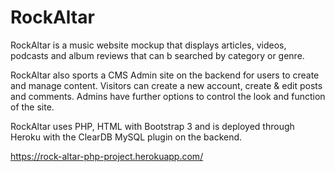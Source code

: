 # RockAltar
 
RockAltar is a music website mockup that displays articles, videos, podcasts and album reviews that can b searched by category or genre.

RockAltar also sports a CMS Admin site on the backend for users to create and manage content. Visitors can create a new account, create & edit posts and comments. Admins have further options to control the look and function of the site.

RockAltar uses PHP, HTML with Bootstrap 3 and is deployed through Heroku with the ClearDB MySQL plugin on the backend.

https://rock-altar-php-project.herokuapp.com/
